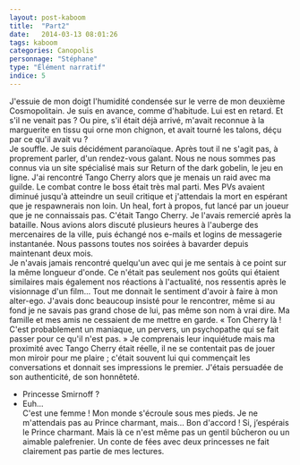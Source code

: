```yaml
---
layout: post-kaboom
title:  "Part2"
date:   2014-03-13 08:01:26
tags: kaboom
categories: Canopolis
personnage: "Stéphane"
type: "Élément narratif"
indice: 5
---
```



  J'essuie de mon doigt l'humidité condensée sur le verre de mon deuxième Cosmopolitain. Je suis en avance, comme d'habitude. Lui est en retard. Et s'il ne venait pas ? Ou pire, s'il était déjà arrivé, m'avait reconnue à la marguerite en tissu qui orne mon chignon, et avait tourné les talons, déçu par ce qu'il avait vu ?  
Je souffle. Je suis décidément paranoïaque. Après tout il ne s'agit pas, à proprement parler, d'un rendez-vous galant. Nous ne nous sommes pas connus via un site spécialisé mais sur Return of the dark gobelin, le jeu en ligne.
J'ai rencontré Tango Cherry alors que je menais un raid avec ma guilde. Le combat contre le boss était très mal parti. Mes PVs avaient diminué jusqu'à atteindre un seuil critique et j'attendais la mort en espérant que je respawnerais non loin. Un heal, fort à propos, fut lancé par un joueur que je ne connaissais pas. C'était Tango Cherry. Je l'avais remercié après la bataille. Nous avions alors discuté plusieurs heures à l'auberge des mercenaires de la ville, puis échangé nos e-mails et logins de messagerie instantanée. Nous passons toutes nos soirées à bavarder depuis maintenant deux mois.  
  Je n'avais jamais rencontré quelqu'un avec qui je me sentais à ce point sur la même longueur d'onde. Ce n'était pas seulement nos goûts qui étaient similaires mais également nos réactions à l'actualité, nos ressentis après le visionnage d'un film... Tout me donnait le sentiment d'avoir à faire à mon alter-ego. J'avais donc beaucoup insisté pour le rencontrer, même si au fond je ne savais pas grand chose de lui, pas même son nom à vrai dire. Ma famille et mes amis ne cessaient de me mettre en garde. « Ton Cherry là ! C'est probablement un maniaque, un pervers, un psychopathe qui se fait passer pour ce qu'il n'est pas. » Je comprenais leur inquiétude mais ma proximité avec Tango Cherry était réelle, il ne se contentait pas de jouer mon miroir pour me plaire ; c'était souvent lui qui commençait les conversations et donnait ses impressions le premier. J'étais persuadée de son authenticité, de son honnêteté.  
  - Princesse Smirnoff ?  
  - Euh...  
  C'est une femme ! Mon monde s'écroule sous mes pieds. Je ne m'attendais pas au Prince charmant, mais... Bon d'accord ! Si, j’espérais le Prince charmant. Mais là ce n'est même pas un gentil bûcheron ou un aimable palefrenier. Un conte de fées avec deux princesses ne fait clairement pas partie de mes lectures.
